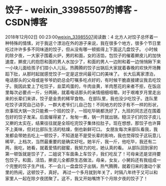 # 饺子 - weixin_33985507的博客 - CSDN博客
2018年12月02日 00:23:00[weixin_33985507](https://me.csdn.net/weixin_33985507)阅读数：4
北方人对饺子总怀着一种特殊的情愫，对于我这个漂泊在外的游子来说，我在很多个地方，很多个节日里吃过许许多多不同味道的饺子，但从没有哪一顿抵得上下面这几盘饺子。
小时候的除夕夜，一大家子围着火炉，男的和面，女的活馅，包饺子的催着擀皮儿的加快速度，擀皮儿的抱怨和面的男人水加少了，和面的男人一边附和着一边悄悄揪下来一小块儿面给孩子们捏小人儿玩。热腾腾的饺子出锅后大家就着春晚的欢快开场舞蹈下肚，从那时起就感觉饺子一定是这世间最可口的美味了。
长大后离家漂泊，电话那头的父母或是爷爷奶奶总会叮嘱多吃点好的，有时候干脆直接建议我去吃饺子。我因此爱上了吃饺子，韭菜鸡蛋的，牛肉韭黄，羊肉葱花的来者不拒，在饭店里每次必要点一斤，分两碗，就着电话那头的亲情细细咀嚼。对于艰难岁月里走出来的长辈们来讲，饺子是金贵的稀罕食物。
在部队里，我也没少吃饺子。连队里吃饺子讲究自己动手，一群大老爷们儿自己包！不同地方的饺子有不一样的形状，炊事班大锅一次只能煮一个班的饺子，一班吃毕碗都洗好了，九班的同志还在围着包好的饺子发呆。后面催得紧了，匆匆一煮，锅一开就出锅，糙汉子们的饺子皮儿又擀的太实在，结果往往就是全班吃完饺子集体拉肚子。现在想想，那饺子也许算不上美味，但对比部队生活的枯燥，倒也新鲜可口。
女朋友每次来部队看我，我发都会带她去吃上一顿饺子，不知道是不是受长辈的影响，我也觉得饺子这玩意儿稀罕，上档次，当然最重要的是确实好吃。她半斤，我一斤，他吃毕，我还有二两，我吃，她看，就着爱情的甜蜜，我努力的吃，她认真的看。
从部队回到家的第一顿饭就是饺子了，二姐说下车面条上车饺子，我们吃反了！可母亲还是坚持要包饺子。和面，活馅，擀皮儿全都原生态做法，母亲，女友，小舅妈还有我组成一个完整的饺子生产线，不一会儿一盘盘饺子出锅，热气腾腾，就着归来的激动个家里的热闹，这顿饺子，真好。
再过一个多月就到年关了，时隔八年终于又可以和家里人一起在除夕夜团聚了。这不，我又开始嘴馋下个月除夕夜的饺子了！

